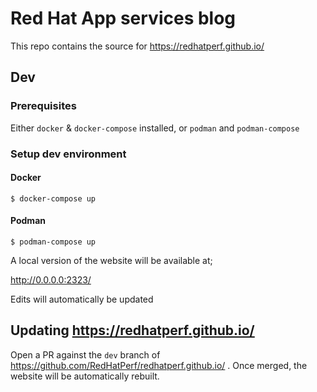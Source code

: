 # Red Hat App services blog

This repo contains the source for https://redhatperf.github.io/

## Dev

### Prerequisites

Either `docker` & `docker-compose` installed, or `podman` and `podman-compose`

### Setup dev environment

#### Docker

````
$ docker-compose up
````

#### Podman

````
$ podman-compose up
````

A local version of the website will be available at;

http://0.0.0.0:2323/ 

Edits will automatically be updated

## Updating https://redhatperf.github.io/

Open a PR against the `dev` branch of https://github.com/RedHatPerf/redhatperf.github.io/ . Once merged, the website will be automatically rebuilt.